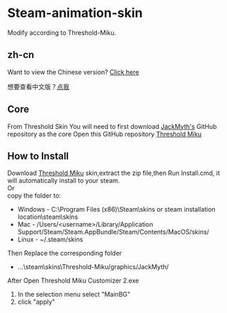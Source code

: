 # Steam-animation-skin
Modify according to Threshold-Miku.

## zh-cn
Want to view the Chinese version? [Click here](http)

想要查看中文版？[点我](http)

## Core
From Threshold Skin
You will need to first download [JackMyth's](https://github.com/Jack-Myth) GitHub repository as the core
Open this GitHub repository [Threshold Miku](https://github.com/Jack-Myth/Threshold-Miku/tree/master)

## How to Install
 Download [Threshold Miku](https://github.com/Jack-Myth/Threshold-Miku/tree/master) skin,extract the zip file,then Run Install.cmd, it will automatically install to your steam.  
 Or  
 copy the folder to:
   * Windows - C:\Program Files (x86)\Steam\skins or steam installation location\steam\skins
   * Mac - /Users/\<username\>/Library/Application Support/Steam/Steam.AppBundle/Steam/Contents/MacOS/skins/
   * Linux - ~/.steam/skins

 Then
 Replace the corresponding folder
   * ...\steam\skins\Threshold-Miku/graphics/JackMyth/

 After
 Open Threshold Miku Customizer 2.exe
   1. In the selection menu select "MainBG"
   2. click "apply"
